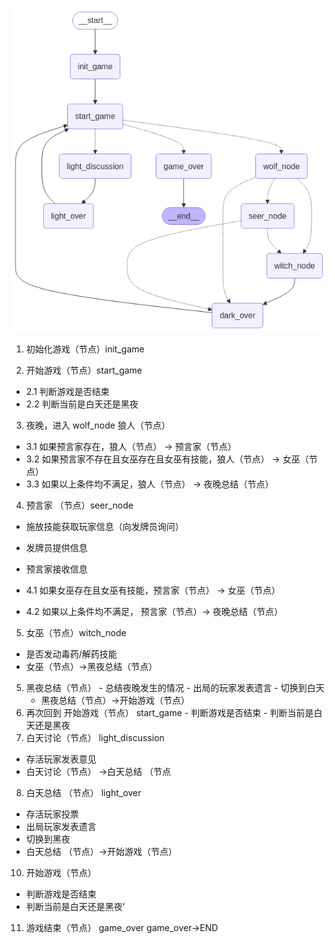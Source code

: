 

![Werewolf Intelligent Agent Framework](graph.png)


1.    初始化游戏（节点）init_game

2.    开始游戏（节点）start_game
  -  2.1 判断游戏是否结束
  -  2.2 判断当前是白天还是黑夜

3.  夜晚，进入 wolf_node 狼人（节点）
  -  3.1 如果预言家存在，狼人（节点） -> 预言家（节点）
  -  3.2 如果预言家不存在且女巫存在且女巫有技能，狼人（节点） -> 女巫（节点）
  -  3.3 如果以上条件均不满足，狼人（节点） -> 夜晚总结（节点）

4.  预言家 （节点）seer_node

  -  施放技能获取玩家信息（向发牌员询问）

  -  发牌员提供信息

  -  预言家接收信息

  -  4.1 如果女巫存在且女巫有技能，预言家（节点） -> 女巫（节点）
  -  4.2 如果以上条件均不满足， 预言家（节点）-> 夜晚总结（节点）
5.   女巫（节点）witch_node
  -   是否发动毒药/解药技能
  -   女巫（节点）->黑夜总结（节点）
5.   黑夜总结（节点）
    -  总结夜晚发生的情况
    -  出局的玩家发表遗言
    -  切换到白天
     -  黑夜总结（节点）->开始游戏（节点） 
6.   再次回到  开始游戏（节点） start_game
    -   判断游戏是否结束
    -   判断当前是白天还是黑夜
7.   白天讨论（节点） light_discussion
  -  存活玩家发表意见
  -  白天讨论（节点） ->白天总结 （节点
8.  白天总结 （节点） light_over
  -   存活玩家投票
  -   出局玩家发表遗言
  -   切换到黑夜
  -   白天总结 （节点）->开始游戏（节点）
10.  开始游戏（节点）
  -  判断游戏是否结束
  -  判断当前是白天还是黑夜’
11. 游戏结束（节点） game_over
  game_over->END
